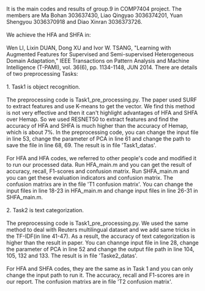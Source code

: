 It is the main codes and results of group.9 in COMP7404 project. The members are Ma Bohan 303637430, Liao Qingyao 3036374201, Yuan Shengyou 3036370918 and Diao Xinran 3036373726. 
<br><br> We achieve the HFA and SHFA in:<br><br>
 Wen LI, Lixin DUAN, Dong XU and Ivor W. TSANG, "Learning with Augmented Features for Supervised and Semi-supervised Heterogeneous Domain Adaptation," IEEE Transactions on Pattern Analysis and Machine Intelligence (T-PAMI), vol. 36(6), pp. 1134-1148, JUN 2014.
There are details of two preprocessing Tasks:
<br><br>1. Task1 is object recognition.
<br><br>The preprocessing code is Task1_pre_processing.py. The paper used SURF to extract features and use K-means to get the vector. We find this method is not very effective and then it can't highlight advantages of HFA and SHFA over Hemap. So we used RESNET50 to extract features and find the accuracy of HFA and SHFA is much higher than the accuracy of Hemap, which is about 7%. In the preprocessing code, you can change the input file in line 53, change the parameter of PCA in line 61 and change the path to save the file in line 68, 69. The result is in file 'Task1_datas'.
<br><br>For HFA and HFA codes, we referred to other people's code and modified it to run our processed data. Run HFA_main.m and you can get the result of accuracy, recall, F1-scores and confusion matrix. Run SHFA_main.m and you can get these evaluation indicators and confusion matrix. The confusion matrixs are in the file 'T1 confusion matrix'. You can change the input files in line 18-23 in HFA_main.m and change input files in line 26-31 in SHFA_main.m.
<br><br>2. Task2 is text categorization.
<br><br>The preprocessing code is Task1_pre_processing.py. We used the same method to deal with Reuters multilingual dataset and we add same tricks in the TF-IDF(in line 41-47). As a result, the accuracy of text categorization is higher than the result in paper. You can channge input file in line 28, change the parameter of PCA in line 52 and change the output file path in line 104, 105, 132 and 133. The result is in file 'Taske2_datas'.
<br><br>For HFA and SHFA codes, they are the same as in Task 1 and you can only change the input path to run it. The accuracy, recall and F1-scores are in our report. The confusion matrixs are in file 'T2 confusion matrix'.
